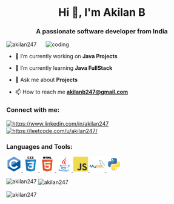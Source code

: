 
<h1 align="center">Hi 👋, I'm Akilan B</h1>
<h3 align="center">A passionate software developer from India</h3>
<img align="right" alt="coding" width="400" src="https://cdni.iconscout.com/illustration/premium/thumb/man-doing-web-coding-9579602-7826313.png">

<p align="left"> <img src="https://komarev.com/ghpvc/?username=akilan247&label=Profile%20views&color=0e75b6&style=flat" alt="akilan247" /> </p>

- 🔭 I’m currently working on **Java Projects**

- 🌱 I’m currently learning **Java FullStack**

- 💬 Ask me about **Projects**

- 📫 How to reach me **akilanb247@gmail.com**

<h3 align="left">Connect with me:</h3>
<p align="left">
<a href="https://linkedin.com/in/https://www.linkedin.com/in/akilan247" target="blank"><img align="center" src="https://raw.githubusercontent.com/rahuldkjain/github-profile-readme-generator/master/src/images/icons/Social/linked-in-alt.svg" alt="https://www.linkedin.com/in/akilan247" height="30" width="40" /></a>
<a href="https://www.leetcode.com/https://leetcode.com/u/akilan247/" target="blank"><img align="center" src="https://raw.githubusercontent.com/rahuldkjain/github-profile-readme-generator/master/src/images/icons/Social/leet-code.svg" alt="https://leetcode.com/u/akilan247/" height="30" width="40" /></a>
</p>

<h3 align="left">Languages and Tools:</h3>
<p align="left"> <a href="https://www.cprogramming.com/" target="_blank" rel="noreferrer"> <img src="https://raw.githubusercontent.com/devicons/devicon/master/icons/c/c-original.svg" alt="c" width="40" height="40"/> </a> <a href="https://www.w3schools.com/css/" target="_blank" rel="noreferrer"> <img src="https://raw.githubusercontent.com/devicons/devicon/master/icons/css3/css3-original-wordmark.svg" alt="css3" width="40" height="40"/> </a> <a href="https://www.w3.org/html/" target="_blank" rel="noreferrer"> <img src="https://raw.githubusercontent.com/devicons/devicon/master/icons/html5/html5-original-wordmark.svg" alt="html5" width="40" height="40"/> </a> <a href="https://www.java.com" target="_blank" rel="noreferrer"> <img src="https://raw.githubusercontent.com/devicons/devicon/master/icons/java/java-original.svg" alt="java" width="40" height="40"/> </a> <a href="https://developer.mozilla.org/en-US/docs/Web/JavaScript" target="_blank" rel="noreferrer"> <img src="https://raw.githubusercontent.com/devicons/devicon/master/icons/javascript/javascript-original.svg" alt="javascript" width="40" height="40"/> </a> <a href="https://www.mysql.com/" target="_blank" rel="noreferrer"> <img src="https://raw.githubusercontent.com/devicons/devicon/master/icons/mysql/mysql-original-wordmark.svg" alt="mysql" width="40" height="40"/> </a> <a href="https://www.python.org" target="_blank" rel="noreferrer"> <img src="https://raw.githubusercontent.com/devicons/devicon/master/icons/python/python-original.svg" alt="python" width="40" height="40"/> </a> </p>

<p><img align="left" src="https://github-readme-stats.vercel.app/api/top-langs?username=akilan247&show_icons=true&locale=en&layout=compact" alt="akilan247" /></p>

<p>&nbsp;<img align="center" src="https://github-readme-stats.vercel.app/api?username=akilan247&show_icons=true&locale=en" alt="akilan247" /></p>

<p><img align="center" src="https://github-readme-streak-stats.herokuapp.com/?user=akilan247&" alt="akilan247" /></p>
